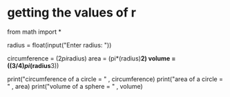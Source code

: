 
# getting the values of r

from math import *

radius = float(input("Enter radius: "))


circumference = (2*pi*radius)
area = (pi*(radius)**2)
volume = ((3/4)*pi*(radius**3))

print("circumference of a circle = " , circumference)
print("area of a circle = " , area)
print("volume of a sphere = " , volume)
